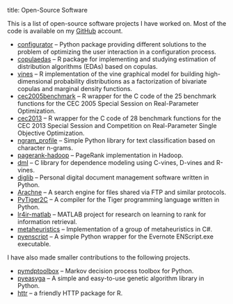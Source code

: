 title: Open-Source Software

This is a list of open-source software projects I have worked on.
Most of the code is available on my [GitHub](https://github.com/yasserglez) account.

* [configurator](https://github.com/yasserglez/configurator) &ndash;
  Python package providing different solutions to the problem of
  optimizing the user interaction in a configuration process.
* [copulaedas](https://github.com/yasserglez/copulaedas)
  &ndash; R package for implementing and studying estimation of
  distribution algorithms (EDAs) based on copulas.
* [vines](https://github.com/yasserglez/vines) &ndash; R implementation
  of the vine graphical model for building high-dimensional
  probability distributions as a factorization of bivariate copulas
  and marginal density functions.
* [cec2005benchmark](https://github.com/yasserglez/cec2005benchmark)
  &ndash; R wrapper for the C code of the 25 benchmark functions
  for the CEC 2005 Special Session on Real-Parameter Optimization.
* [cec2013](https://github.com/hzambran/cec2013) &ndash; R wrapper
  for the C code of 28 benchmark functions for the CEC 2013 Special
  Session and Competition on Real-Parameter Single Objective
  Optimization.
* [ngram_profile](https://github.com/yasserglez/ngram_profile)
  &ndash; Simple Python library for text classification based on character n-grams.
* [pagerank-hadoop](https://github.com/yasserglez/pagerank-hadoop)
  &ndash; PageRank implementation in Hadoop.
* [dml](https://github.com/yasserglez/dml) &ndash; C library for dependence
  modeling using C-vines, D-vines and R-vines.
* [diglib](https://github.com/yasserglez/diglib) &ndash; Personal digital
  document management software written in Python.
* [Arachne](https://github.com/yasserglez/arachne) &ndash; A search engine
  for files shared via FTP and similar protocols.
* [PyTiger2C](https://github.com/yasserglez/pytiger2c) &ndash; A compiler
  for the Tiger programming language written in Python.
* [lr4ir-matlab](https://github.com/yasserglez/lr4ir-matlab)
  &ndash; MATLAB project for research on learning to rank for
  information retrieval.
* [metaheuristics](https://github.com/yasserglez/metaheuristics)
  &ndash; Implementation of a group of metaheuristics in C#.
* [pyenscript](https://github.com/yasserglez/pyenscript) &ndash; A simple
  Python wrapper for the Evernote ENScript.exe executable.

I have also made smaller contributions to the following projects.

* [pymdptoolbox](https://github.com/sawcordwell/pymdptoolbox)
  &ndash; Markov decision process toolbox for Python.
* [pyeasyga](https://github.com/remiomosowon/pyeasyga)
  &ndash; A simple and easy-to-use genetic algorithm library in Python.
* [httr](https://github.com/hadley/httr) &ndash; a friendly HTTP package for R.
